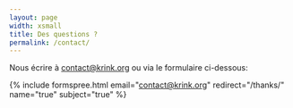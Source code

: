 ```yaml
---
layout: page
width: xsmall
title: Des questions ?
permalink: /contact/
---
```


Nous écrire à contact@krink.org ou via le formulaire ci-dessous:

{% include formspree.html email="contact@krink.org" redirect="/thanks/" name="true" subject="true" %}
